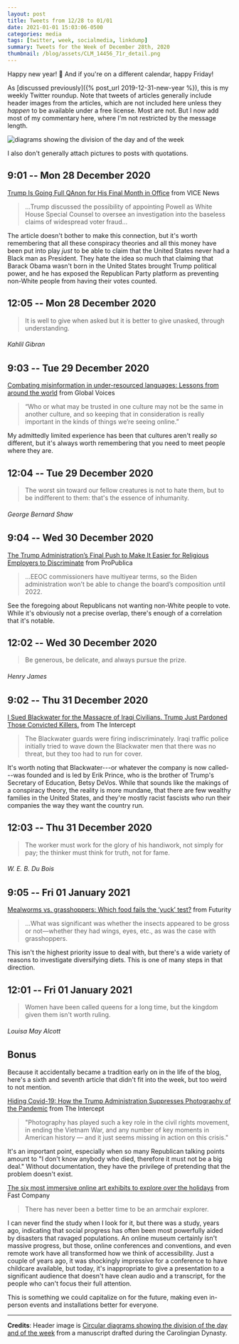 ```yaml
---
layout: post
title: Tweets from 12/28 to 01/01
date: 2021-01-01 15:03:06-0500
categories: media
tags: [twitter, week, socialmedia, linkdump]
summary: Tweets for the Week of December 28th, 2020
thumbnail: /blog/assets/CLM_14456_71r_detail.png
---
```


Happy new year!  🎉  And if you're on a different calendar, happy Friday!

As [discussed previously]({% post_url 2019-12-31-new-year %}), this is my weekly Twitter roundup.  Note that tweets of articles generally include header images from the articles, which are not included here unless they *happen* to be available under a free license.  Most are not.  But I now add most of my commentary here, where I'm not restricted by the message length.

![diagrams showing the division of the day and of the week](/blog/assets/CLM_14456_71r_detail.png "diagrams showing the division of the day and of the week")

I also don't generally attach pictures to posts with quotations.

## 9:01 -- Mon 28 December 2020

[<i class="fab fa-twitter-square"></i>](https://jcolag.github.io/twitter/1343557565322559492) [Trump Is Going Full QAnon for His Final Month in Office](https://www.vice.com/en/article/dy8xxq/trump-is-going-full-qanon-for-his-final-month-in-office) from VICE News

 > ...Trump discussed the possibility of appointing Powell as White House Special Counsel to oversee an investigation into the baseless claims of widespread voter fraud...

The article doesn't bother to make this connection, but it's worth remembering that all these conspiracy theories and all this money have been put into play *just* to be able to claim that the United States never had a Black man as President.  They hate the idea so much that claiming that Barack Obama wasn't born in the United States brought Trump political power, and he has exposed the Republican Party platform as preventing non-White people from having their votes counted.

## 12:05 -- Mon 28 December 2020

[<i class="fab fa-twitter"></i>](https://jcolag.github.io/twitter/1343603870577131524)

 > It is well to give when asked but it is better to give unasked, through understanding.

###### Kahlil Gibran

## 9:03 -- Tue 29 December 2020

[<i class="fab fa-twitter-square"></i>](https://jcolag.github.io/twitter/1343920456462725121) [Combating misinformation in under-resourced languages: Lessons from around the world](https://globalvoices.org/2020/12/21/combating-misinformation-in-under-resourced-languages-lessons-from-around-the-world/) from Global Voices

 > “Who or what may be trusted in one culture may not be the same in another culture, and so keeping that in consideration is really important in the kinds of things we’re seeing online.”

My admittedly limited experience has been that cultures aren't really *so* different, but it's always worth remembering that you need to meet people where they are.

## 12:04 -- Tue 29 December 2020

[<i class="fab fa-twitter"></i>](https://jcolag.github.io/twitter/1343966006620909568)

 > The worst sin toward our fellow creatures is not to hate them, but to be indifferent to them: that's the essence of inhumanity.

###### George Bernard Shaw

## 9:04 -- Wed 30 December 2020

[<i class="fab fa-twitter-square"></i>](https://jcolag.github.io/twitter/1344283096078716929) [The Trump Administration’s Final Push to Make It Easier for Religious Employers to Discriminate](https://www.propublica.org/article/religious-freedom-policies-trump-administration#1019813) from ProPublica

 > ...EEOC commissioners have multiyear terms, so the Biden administration won’t be able to change the board’s composition until 2022.

See the foregoing about Republicans not wanting non-White people to vote.  While it's obviously not a precise overlap, there's enough of a correlation that it's notable.

## 12:02 -- Wed 30 December 2020

[<i class="fab fa-twitter"></i>](https://jcolag.github.io/twitter/1344327891438460929)

 > Be generous, be delicate, and always pursue the prize.

###### Henry James

## 9:02 -- Thu 31 December 2020

[<i class="fab fa-twitter-square"></i>](https://jcolag.github.io/twitter/1344644980636323847) [I Sued Blackwater for the Massacre of Iraqi Civilians. Trump Just Pardoned Those Convicted Killers.](https://theintercept.com/2020/12/23/blackwater-massacre-iraq-pardons/) from The Intercept

 > The Blackwater guards were firing indiscriminately. Iraqi traffic police initially tried to wave down the Blackwater men that there was no threat, but they too had to run for cover.

It's worth noting that Blackwater---or whatever the company is now called---was founded and is led by Erik Prince, who is the brother of Trump's Secretary of Education, Betsy DeVos.  While that sounds like the makings of a conspiracy theory, the reality is more mundane, that there are few wealthy families in the United States, and they're mostly racist fascists who run their companies the way they want the country run.

## 12:03 -- Thu 31 December 2020

[<i class="fab fa-twitter"></i>](https://jcolag.github.io/twitter/1344690530765082624)

 > The worker must work for the glory of his handiwork, not simply for pay; the thinker must think for truth, not for fame.

###### W. E. B. Du Bois

## 9:05 -- Fri 01 January 2021

[<i class="fab fa-twitter-square"></i>](https://jcolag.github.io/twitter/1344871724890742790) [Mealworms vs. grasshoppers: Which food fails the ‘yuck’ test?](https://www.futurity.org/mealworms-grasshoppers-sustainable-food-2489882/) from Futurity

 > ...What was significant was whether the insects appeared to be gross or not—whether they had wings, eyes, etc., as was the case with grasshoppers.

This isn't the highest priority issue to deal with, but there's a wide variety of reasons to investigate diversifying diets.  This is one of many steps in that direction.

## 12:01 -- Fri 01 January 2021

[<i class="fab fa-twitter"></i>](https://jcolag.github.io/twitter/1345052415116996608)

 > Women have been called queens for a long time, but the kingdom given them isn't worth ruling.

###### Louisa May Alcott

## Bonus

Because it accidentally became a tradition early on in the life of the blog, here's a sixth and seventh article that didn't fit into the week, but too weird to not mention.

<i class="fas fa-square"></i> [Hiding Covid-19: How the Trump Administration Suppresses Photography of the Pandemic](https://theintercept.com/2020/12/27/covid-photography-hospitals/) from The Intercept

 > "Photography has played such a key role in the civil rights movement, in ending the Vietnam War, and any number of key moments in American history — and it just seems missing in action on this crisis."

It's an important point, especially when so many Republican talking points amount to "I don't know anybody who died, therefore it must not be a big deal."  Without documentation, they have the privilege of pretending that the problem doesn't exist.

<i class="fas fa-square"></i> [The six most immersive online art exhibits to explore over the holidays](https://www.fastcompany.com/90589949/the-six-most-immersive-online-art-exhibits-to-explore-over-the-holidays) from Fast Company

 > There has never been a better time to be an armchair explorer.

I can never find the study when I look for it, but there was a study, years ago, indicating that social progress has often been most powerfully aided by disasters that ravaged populations.  An online museum certainly isn't massive progress, but those, online conferences and conventions, and even remote work have all transformed how we think of accessibility.  Just a couple of years ago, it was shockingly impressive for a conference to have childcare available, but today, it's inappropriate to give a presentation to a significant audience that doesn't have clean audio and a transcript, for the people who can't focus their full attention.

This is something we could capitalize on for the future, making even in-person events and installations better for everyone.

* * *

**Credits**:  Header image is [Circular diagrams showing the division of the day and of the week](https://en.wikipedia.org/wiki/Week#/media/File:CLM_14456_71r_detail.jpg) from a manuscript drafted during the Carolingian Dynasty.
